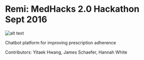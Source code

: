 # Remi: MedHacks 2.0 Hackathon Sept 2016

![alt text][logo]

[logo]: https://cloud.githubusercontent.com/assets/6628444/18816117/84c4d326-8310-11e6-942c-fe51f81ffcf4.png "Meet Remi"

Chatbot platform for improving prescription adherence

Contributors: Yitaek Hwang, James Schaefer, Hannah White
